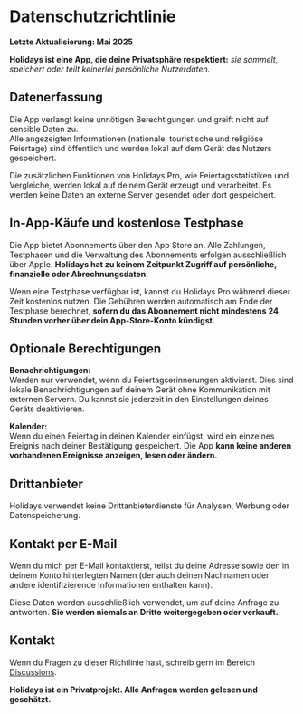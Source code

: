 # Datenschutzrichtlinie  
  
**Letzte Aktualisierung: Mai 2025**  
  
**Holidays ist eine App, die deine Privatsphäre respektiert:** *sie sammelt, speichert oder teilt keinerlei persönliche Nutzerdaten.*  
  
## Datenerfassung  
  
Die App verlangt keine unnötigen Berechtigungen und greift nicht auf sensible Daten zu.  
Alle angezeigten Informationen (nationale, touristische und religiöse Feiertage) sind öffentlich und werden lokal auf dem Gerät des Nutzers gespeichert.  
  
Die zusätzlichen Funktionen von Holidays Pro, wie Feiertagsstatistiken und Vergleiche, werden lokal auf deinem Gerät erzeugt und verarbeitet. Es werden keine Daten an externe Server gesendet oder dort gespeichert.  
  
## In-App-Käufe und kostenlose Testphase  
  
Die App bietet Abonnements über den App Store an. Alle Zahlungen, Testphasen und die Verwaltung des Abonnements erfolgen ausschließlich über Apple. **Holidays hat zu keinem Zeitpunkt Zugriff auf persönliche, finanzielle oder Abrechnungsdaten.**  
  
Wenn eine Testphase verfügbar ist, kannst du Holidays Pro während dieser Zeit kostenlos nutzen. Die Gebühren werden automatisch am Ende der Testphase berechnet, **sofern du das Abonnement nicht mindestens 24 Stunden vorher über dein App-Store-Konto kündigst.**  
  
## Optionale Berechtigungen  
  
**Benachrichtigungen:**  
Werden nur verwendet, wenn du Feiertagserinnerungen aktivierst. Dies sind lokale Benachrichtigungen auf deinem Gerät ohne Kommunikation mit externen Servern. Du kannst sie jederzeit in den Einstellungen deines Geräts deaktivieren.  
  
**Kalender:**  
Wenn du einen Feiertag in deinen Kalender einfügst, wird ein einzelnes Ereignis nach deiner Bestätigung gespeichert. Die App **kann keine anderen vorhandenen Ereignisse anzeigen, lesen oder ändern.**  
  
## Drittanbieter  
  
Holidays verwendet keine Drittanbieterdienste für Analysen, Werbung oder Datenspeicherung.  
  
## Kontakt per E-Mail  
  
Wenn du mich per E-Mail kontaktierst, teilst du deine Adresse sowie den in deinem Konto hinterlegten Namen (der auch deinen Nachnamen oder andere identifizierende Informationen enthalten kann).  
  
Diese Daten werden ausschließlich verwendet, um auf deine Anfrage zu antworten. **Sie werden niemals an Dritte weitergegeben oder verkauft.**  
  
## Kontakt  
  
Wenn du Fragen zu dieser Richtlinie hast, schreib gern im Bereich [Discussions](https://github.com/lucasditomase/feriados/discussions).  
  
**Holidays ist ein Privatprojekt. Alle Anfragen werden gelesen und geschätzt.**  
